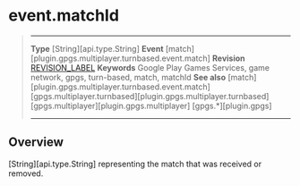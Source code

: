 # event.matchId

> --------------------- ------------------------------------------------------------------------------------------
> __Type__              [String][api.type.String]
> __Event__             [match][plugin.gpgs.multiplayer.turnbased.event.match]
> __Revision__          [REVISION_LABEL](REVISION_URL)
> __Keywords__          Google Play Games Services, game network, gpgs, turn-based, match, matchId
> __See also__          [match][plugin.gpgs.multiplayer.turnbased.event.match]
>						[gpgs.multiplayer.turnbased][plugin.gpgs.multiplayer.turnbased]
>						[gpgs.multiplayer][plugin.gpgs.multiplayer]
>                       [gpgs.*][plugin.gpgs]
> --------------------- ------------------------------------------------------------------------------------------

## Overview

[String][api.type.String] representing the match that was received or removed.